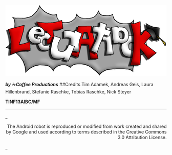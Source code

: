 ![#Lecturattack](src/resources/images/logo.png)

**_by_** ☕**_Coffee Productions_**
##Credits
Tim Adamek, Andreas Geis, Laura Hillenbrand, Stefanie Raschke, Tobias Raschke, Nick Steyer

**TINF13AIBC/MF**

---
_<p align="right">
The Android robot is reproduced or modified from work created and shared by Google and used according to terms described in the Creative Commons 3.0 Attribution License.
</p>_